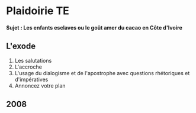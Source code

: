# Plaidoirie TE

#### Sujet : Les enfants esclaves ou le goût amer du cacao en Côte d'Ivoire


## L'exode

1. Les salutations 
2. L'accroche
3. L'usage du dialogisme et de l'apostrophe avec questions rhétoriques et d'impératives
4. Annoncez votre plan


## 2008


